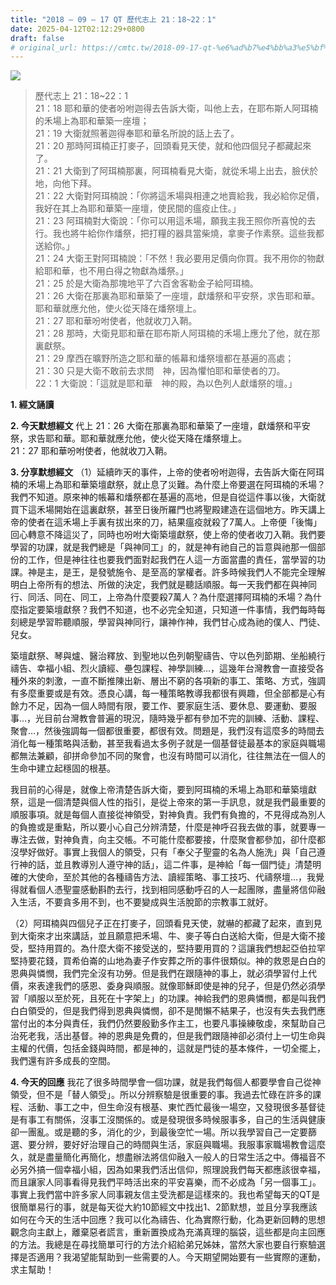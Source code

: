 ```yaml
---
title: "2018 – 09 – 17 QT 歷代志上 21：18~22：1"
date: 2025-04-12T02:12:29+0800
draft: false
# original_url: https://cmtc.tw/2018-09-17-qt-%e6%ad%b7%e4%bb%a3%e5%bf%97%e4%b8%8a-21%ef%bc%9a1822%ef%bc%9a1
---
```


![](/images/qt.jpg)
> 歷代志上 21：18\~22：1  
> 21：18 耶和華的使者吩咐迦得去告訴大衛，叫他上去，在耶布斯人阿珥楠的禾場上為耶和華築一座壇；  
> 21：19 大衛就照著迦得奉耶和華名所說的話上去了。  
> 21：20 那時阿珥楠正打麥子，回頭看見天使，就和他四個兒子都藏起來了。  
> 21：21 大衛到了阿珥楠那裏，阿珥楠看見大衛，就從禾場上出去，臉伏於地，向他下拜。  
> 21：22 大衛對阿珥楠說：「你將這禾場與相連之地賣給我，我必給你足價，我好在其上為耶和華築一座壇，使民間的瘟疫止住。」  
> 21：23 阿珥楠對大衛說：「你可以用這禾場，願我主我王照你所喜悅的去行。我也將牛給你作燔祭，把打糧的器具當柴燒，拿麥子作素祭。這些我都送給你。」  
> 21：24 大衛王對阿珥楠說：「不然！我必要用足價向你買。我不用你的物獻給耶和華，也不用白得之物獻為燔祭。」  
> 21：25 於是大衛為那塊地平了六百舍客勒金子給阿珥楠。  
> 21：26 大衛在那裏為耶和華築了一座壇，獻燔祭和平安祭，求告耶和華。耶和華就應允他，使火從天降在燔祭壇上。  
> 21：27 耶和華吩咐使者，他就收刀入鞘。  
> 21：28 那時，大衛見耶和華在耶布斯人阿珥楠的禾場上應允了他，就在那裏獻祭。  
> 21：29 摩西在曠野所造之耶和華的帳幕和燔祭壇都在基遍的高處；  
> 21：30 只是大衛不敢前去求問　神，因為懼怕耶和華使者的刀。  
> 22：1 大衛說：「這就是耶和華　神的殿，為以色列人獻燔祭的壇。」

**1. 經文誦讀**

**2.  今天默想經文**
代上 21：26 大衛在那裏為耶和華築了一座壇，獻燔祭和平安祭，求告耶和華。耶和華就應允他，使火從天降在燔祭壇上。  
21：27 耶和華吩咐使者，他就收刀入鞘。

**3. 分享默想經文**
（1）延續昨天的事件，上帝的使者吩咐迦得，去告訴大衛在阿珥楠的禾場上為耶和華築壇獻祭，就止息了災難。為什麼上帝要選在阿珥楠的禾場？我們不知道。原來神的帳幕和燔祭都在基遍的高地，但是自從這件事以後，大衛就買下這禾場開始在這裏獻祭，甚至日後所羅門也將聖殿建造在這個地方。昨天講上帝的使者在這禾場上手裏有拔出來的刀，結果瘟疫就殺了7萬人。上帝便「後悔」回心轉意不降這災了，同時也吩咐大衛築壇獻祭，使上帝的使者收刀入鞘。我們要學習的功課，就是我們總是「與神同工」的，就是神有祂自己的旨意與祂那一個部份的工作，但是神往往也要我們面對起我們在人這一方面當盡的責任，當學習的功課。神是主，是王，是發號施令、是至高的掌權者。許多時候我們人不能完全理解明白上帝所有的想法、所做的決定，我們就是聽話順服。每一天我們都在與神同行、同活、同在、同工，上帝為什麼要殺7萬人？為什麼選擇阿珥楠的禾場？為什麼指定要築壇獻祭？我們不知道，也不必完全知道，只知道一件事情，我們每時每刻總是學習聆聽順服，學習與神同行，讓神作神，我們甘心成為祂的僕人、門徒、兒女。

築壇獻祭、琴與爐、醫治釋放、到聖地以色列朝聖禱告、守以色列節期、坐船繞行禱告、幸福小組、烈火讀經、壘包課程、神學訓練…，這幾年台灣教會一直接受各種外來的刺激，一直不斷推陳出新、層出不窮的各項新的事工、策略、方式，強調有多麼重要或是有效。憑良心講，每一種策略教導我都很有興趣，但全部都是心有餘力不足，因為一個人時間有限，要工作、要家庭生活、要休息、要運動、要服事…，光目前台灣教會普遍的現況，隨時幾乎都有參加不完的訓練、活動、課程、聚會…，然後強調每一個都很重要，都很有效。問題是，我們沒有這麼多的時間去消化每一種策略與活動，甚至我看過太多例子就是一個基督徒最基本的家庭與職場都無法兼顧，卻拼命參加不同的聚會，也沒有時間可以消化，往往無法在一個人的生命中建立起穩固的根基。

我目前的心得是，就像上帝清楚告訴大衛，要到阿珥楠的禾場上為耶和華築壇獻祭，這是一個清楚與個人性的指引，是從上帝來的第一手訊息，就是我們最重要的順服事項。就是每個人直接從神領受，對神負責。我們有負擔的，不見得成為別人的負擔或是重點，所以要小心自己分辨清楚，什麼是神呼召我去做的事，就要專一專注去做，對神負責，向主交帳。不可能什麼都要接，什麼聚會都參加，卻什麼都沒學好做好。事實上我個人的領受，只有「奉父子聖靈的名為人施洗」與「自己遵行神的話，並且教導別人遵守神的話」，這二件事，是神給「每一個門徒」清楚明確的大使命，至於其他的各種禱告方法、讀經策略、事工技巧、代禱祭壇…，我覺得就看個人憑聖靈感動斟酌去行，找到相同感動呼召的人一起團隊，盡量將信仰融入生活，不要貪多用不到，也不要變成與生活脫節的宗教事工就好。

（2）阿珥楠與四個兒子正在打麥子，回頭看見天使，就嚇的都藏了起來，直到見到大衛來才出來講話，並且願意把禾場、牛、麥子等白白送給大衛，但是大衛不接受，堅持用買的。為什麼大衛不接受送的，堅持要用買的？這讓我們想起亞伯拉罕堅持要花錢，買希伯崙的山地為妻子作安葬之所的事件很類似。神的救恩是白白的恩典與憐憫，我們完全沒有功勞。但是我們在跟隨神的事上，就必須學習付上代價，來表達我們的感恩、委身與順服。就像耶穌即使是神的兒子，但是仍然必須學習「順服以至於死，且死在十字架上」的功課。神給我們的恩典憐憫，都是叫我們白白領受的，但是我們得到恩典與憐憫，卻不是閒懶不結果子，也沒有失去我們應當付出的本分與責任，我們仍然要殷勤多作主工，也要凡事操練敬虔，來幫助自己治死老我，活出基督。神的恩典是免費的，但是我們跟隨神卻必須付上一切生命與主權的代價，包括金錢與時間，都是神的，這就是門徒的基本條件，一切全擺上，我們還有許多成長的空間。

**4. 今天的回應**
我花了很多時間學會一個功課，就是我們每個人都要學會自己從神領受，但不是「替人領受」。所以分辨察驗是很重要的事。我過去忙碌在許多的課程、活動、事工之中，但生命沒有根基、東忙西忙最後一場空，又發現很多基督徒是有事工有關係，沒事工沒關係的。或是發現很多時候服事多，自己的生活與健康卻一團亂。或是聽的多，消化的少，到最後空忙一場。所以我學習自己一定要篩選、要分辨，要好好治理自己的時間與生活，家庭與職場。我服事家職場教會這麼久，就是盡量簡化再簡化，想盡辦法將信仰融入一般人的日常生活之中。傳福音不必另外搞一個幸福小組，因為如果我們活出信仰，照理說我們每天都應該很幸福，而且讓家人同事看得見我們平時活出來的平安喜樂，而不必成為「另一個事工」。事實上我們當中許多家人同事親友信主受洗都是這樣來的。我也希望每天的QT是很簡單易行的事，就是每天從大約10節經文中找出1、2節默想，並且分享我應該如何在今天的生活中回應？我可以化為禱告、化為實際行動，化為更新回轉的思想觀念向主獻上，離棄惡者謊言，重新置換成為充滿真理的腦袋，這些都是向主回應的方法。我總是在尋找簡單可行的方法介紹給弟兄姊妹，當然大家也要自行察驗選擇是否適用？我渴望能幫助到一些需要的人。今天期望開始要有一些實際的運動，求主幫助！
